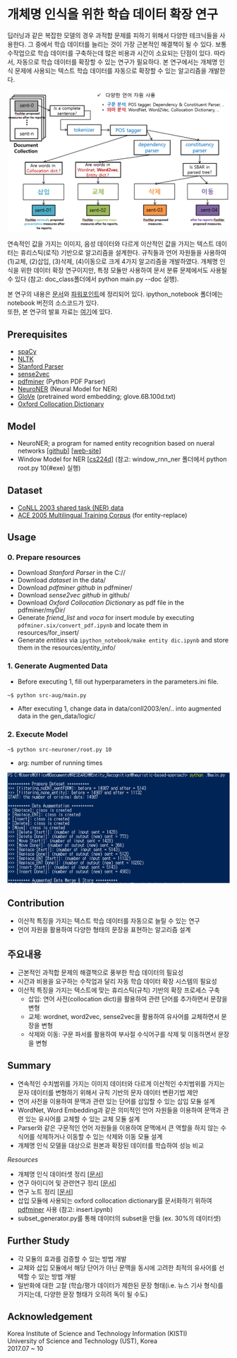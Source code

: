 # 개체명 인식을 위한 학습 데이터  확장 연구

딥러닝과 같은 복잡한 모델의 경우 과적합 문제를 피하기 위해서 다양한 테크닉들을 사용한다. 그 중에서 학습 데이터를 늘리는 것이 가장 근본적인 해결책이 될 수 있다. 보통 수작업으로 학습 데이터를 구축하는데 많은 비용과 시간이 소요되는 단점이 있다. 따라서, 자동으로 학습 데이터를 확장할 수 있는 연구가 필요하다. 본 연구에서는 개체명 인식 문제에 사용되는 텍스트 학습 데이터를 자동으로 확장할 수 있는 알고리즘을 개발한다. 

![](assets/process.PNG)

연속적인 값을 가지는 이미지, 음성 데이터와 다르게 이산적인 값을 가지는 텍스트 데이터는 휴리스틱(로직) 기반으로 알고리즘을 설계한다. 규칙들과 언어 자원들을 사용하여 (1)교체, (2)삽입, (3)삭제, (4)이동으로 크게 4가지 알고리즘을 개발하였다. 개체명 인식을 위한 데이터 확장 연구이지만, 특정 모듈만 사용하여 문서 분류 문제에서도 사용될 수 있다 (참고: doc_class폴더에서 python main.py --doc 실행).

본 연구의 내용은 [문서](https://1drv.ms/w/s!AllPqyV9kKUrkULe4nbvFU8Oj8j3)와 [파워포인트](https://1drv.ms/p/s!AllPqyV9kKUrkUOft37gKbgNnOIz)에 정리되어 있다. ipython_notebook 폴더에는 notebook 버전의 소스코드가 있다. <br>
또한, 본 연구의 발표 자료는 [여기](https://1drv.ms/p/s!AllPqyV9kKUrl133BcFl2M4crEXj)에 있다.


## Prerequisites
* [spaCy](https://spacy.io/)
* [NLTK](https://www.nltk.org/)
* [Stanford Parser](https://nlp.stanford.edu/software/lex-parser.html)
* [sense2vec](https://github.com/explosion/sense2vec)
* [pdfminer](https://github.com/euske/pdfminer) (Python PDF Parser)
* [NeuroNER](https://github.com/Franck-Dernoncourt/NeuroNER) (Neural Model for NER)
* [GloVe](https://nlp.stanford.edu/projects/glove/) (pretrained word embedding; glove.6B.100d.txt)
* [Oxford Collocation Dictionary](http://www.freecollocation.com/)

## Model
* NeuroNER; a program for named entity recognition based on nueral networks [[github](https://github.com/Franck-Dernoncourt/NeuroNER)] [[web-site](http://neuroner.com/)]
* Window Model for NER [[cs224d](http://cs224d.stanford.edu/assignment2/index.html)] (참고: window_rnn_ner 폴더에서 python root.py 10(#exe) 실행)

## Dataset
* [CoNLL 2003 shared task (NER) data](https://cogcomp.org/page/resource_view/81)
* [ACE 2005 Multilingual Training Corpus](https://catalog.ldc.upenn.edu/ldc2006t06) (for entity-replace)


## Usage

### 0. **Prepare resources** <br>
* Download *Stanford Parser* in the C://
* Download *dataset* in the data/
* Download *pdfminer github* in pdfminer/
* Download *sense2vec github* in github/
* Download *Oxford Collocation Dictionary* as pdf file in the pdfminer/myDir/
* Generate *friend_list* and *voca* for insert module by executing `pdfminer.six/convert_pdf.ipynb` and locate them in resources/for_insert/
* Generate *entities* via `ipython_notebook/make entity dic.ipynb` and store them in the resources/entity_info/


### 1. **Generate Augmented Data**
* Before executing 1, fill out hyperparameters in the parameters.ini file.
```
~$ python src-aug/main.py
```
* After executing 1, change data in data/conll2003/en/.. into augmented data in the gen_data/logic/

### 2. **Execute Model** 

```
~$ python src-neuroner/root.py 10
```
* arg: number of running times

![](assets/result.PNG)

## Contribution
* 이산적 특징을 가지는 텍스트 학습 데이터를 자동으로 늘릴 수 있는 연구
* 언어 자원을 활용하여 다양한 형태의 문장을 표현하는 알고리즘 설계

## 주요내용
* 근본적인 과적합 문제의 해결책으로 풍부한 학습 데이터의 필요성
* 시간과 비용을 요구하는 수작업과 달리 자동 학습 데이터 확장 시스템의 필요성  
* 이산적 특징을 가지는 텍스트에 맞는 휴리스틱(규칙) 기반의 확장 프로세스 구축
   * 삽입: 연어 사전(collocation dict)을 활용하여 관련 단어를 추가하면서 문장을 변형
   * 교체: wordnet, word2vec, sense2vec을 활용하여 유사어를 교체하면서 문장을 변형
   * 삭제와 이동: 구문 파서를 활용하여 부사절 수식어구를 삭제 및 이동하면서 문장을 변형

## Summary
* 연속적인 수치범위를 가지는 이미지 데이터와 다르게 이산적인 수치범위를 가지는 문자 데이터를 변형하기 위해서 규칙 기반의 문자 데이터 변환기법 제안
* 연어 사전을 이용하여 문맥과 관련 있는 단어를 삽입할 수 있는 삽입 모듈 설계
* WordNet, Word Embedding과 같은 의미적인 언어 자원들을 이용하여 문맥과 관련 있는 유사어를 교체할 수 있는 교체 모듈 설계
* Parser와 같은 구문적인 언어 자원들을 이용하여 문맥에서 큰 역할을 하지 않는 수식어를 삭제하거나 이동할 수 있는 삭제와 이동 모듈 설계
* 개체명 인식 모델을 대상으로 원본과 확장된 데이터를 학습하여 성능 비교 

_Resources_
* 개체명 인식 데이터셋 정리 [[문서](https://1drv.ms/w/s!AllPqyV9kKUrkUUHOqncvjE1ZMbW)]
* 연구 아이디어 및 관련연구 정리 [[문서](https://1drv.ms/p/s!AllPqyV9kKUrkUt29nfhcEL-XRI_)]
* 연구 노트 정리 [[문서](https://1drv.ms/w/s!AllPqyV9kKUrkW9YbbtvBB_UpHVd)]
* 삽입 모듈에 사용되는 oxford collocation dictionary를 문서화하기 위하여 [pdfminer](https://github.com/euske/pdfminer) 사용 (참고: insert.ipynb)
* subset_generator.py를 통해 데이터의 subset을 만듦 (ex. 30%의 데이터셋)

## Further Study
* 각 모듈의 효과를 검증할 수 있는 방법 개발
* 교체와 삽입 모듈에서 해당 단어가 아닌 문맥을 동시에 고려한 최적의 유사어를 선택할 수 있는 방법 개발
* 일반화에 대한 고찰 (학습/평가 데이터가 제한된 문장 형태(i.e. 뉴스 기사 형식)를 가지는데, 다양한 문장 형태가 오히려 독이 될 수도)

## Acknowledgement
Korea Institute of Science and Technology Information (KISTI) <br>
University of Science and Technology (UST), Korea <br>
2017.07 ~ 10
